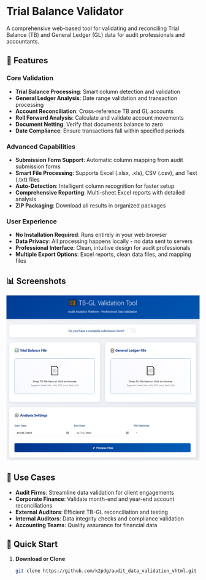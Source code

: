 # Trial Balance Validator

A comprehensive web-based tool for validating and reconciling Trial Balance (TB) and General Ledger (GL) data for audit professionals and accountants.

## 🚀 Features

### Core Validation
- **Trial Balance Processing**: Smart column detection and validation
- **General Ledger Analysis**: Date range validation and transaction processing
- **Account Reconciliation**: Cross-reference TB and GL accounts
- **Roll Forward Analysis**: Calculate and validate account movements
- **Document Netting**: Verify that documents balance to zero
- **Date Compliance**: Ensure transactions fall within specified periods

### Advanced Capabilities
- **Submission Form Support**: Automatic column mapping from audit submission forms
- **Smart File Processing**: Supports Excel (.xlsx, .xls), CSV (.csv), and Text (.txt) files
- **Auto-Detection**: Intelligent column recognition for faster setup
- **Comprehensive Reporting**: Multi-sheet Excel reports with detailed analysis
- **ZIP Packaging**: Download all results in organized packages

### User Experience
- **No Installation Required**: Runs entirely in your web browser
- **Data Privacy**: All processing happens locally - no data sent to servers
- **Professional Interface**: Clean, intuitive design for audit professionals
- **Multiple Export Options**: Excel reports, clean data files, and mapping files

## 📊 Screenshots

![Main Interface](main%20ui.PNG)

## 🎯 Use Cases

- **Audit Firms**: Streamline data validation for client engagements
- **Corporate Finance**: Validate month-end and year-end account reconciliations
- **External Auditors**: Efficient TB-GL reconciliation and testing
- **Internal Auditors**: Data integrity checks and compliance validation
- **Accounting Teams**: Quality assurance for financial data

## 🚀 Quick Start

1. **Download or Clone**
   ```bash
   git clone https://github.com/k2pdg/audit_data_validation_vhtml.git
